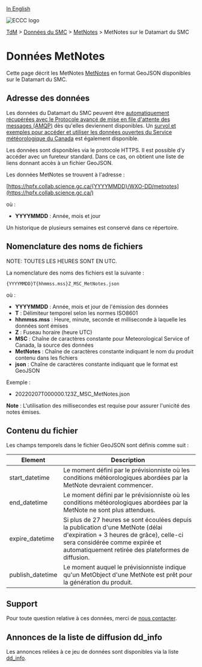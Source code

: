[In English](readme_metnotes-datamart_en.md)

![ECCC logo](../../img_eccc-logo.png)

[TdM](../../readme_fr.md) > [Données du SMC](../readme_fr.md) > [MetNotes](readme_metnotes_fr.md) > MetNotes sur le Datamart du SMC

# Données MetNotes 

Cette page décrit les MetNotes [MetNotes](readme_metnotes_fr.md) en format GeoJSON disponibles sur le Datamart du SMC.

## Adresse des données 

Les données du Datamart du SMC peuvent être [automatiquement récupérées avec le Protocole avancé de mise en file d'attente des messages (AMQP)](../../msc-datamart/amqp_fr.md) dès qu'elles deviennent disponibles. Un [survol et exemples pour accéder et utiliser les données ouvertes du Service météorologique du Canada](../../usage/readme_fr.md) est également disponible.

Les données sont disponibles via le protocole HTTPS. Il est possible d’y accéder avec un fureteur standard. Dans ce cas, on obtient une liste de liens donnant accès à un fichier GeoJSON.

Les données MetNotes se trouvent à l'adresse :

[https://hpfx.collab.science.gc.ca/{YYYYMMDD}/WXO-DD/metnotes](https://hpfx.collab.science.gc.ca/)

où :

* __YYYYMMDD__ : Année, mois et jour 

Un historique de plusieurs semaines est conservé dans ce répertoire.

## Nomenclature des noms de fichiers 

NOTE: TOUTES LES HEURES SONT EN UTC.

La nomenclature des noms des fichiers est la suivante :

`{YYYYMMDD}T{hhmmss.mss}Z_MSC_MetNotes.json`

où :

* __YYYYMMDD__ : Année, mois et jour de l'émission des données
* __T__ : Délimiteur temporel selon les normes ISO8601
* __hhmmss.mss__ : Heure, minute, seconde et milliseconde à laquelle les données sont émises
* __Z__ : Fuseau horaire (heure UTC)
* __MSC__ : Chaîne de caractères constante pour Meteorological Service of Canada, la source des données
* __MetNotes__ : Chaîne de caractères constante indiquant le nom du produit contenu dans les fichiers 
* __json__ : Chaîne de caractères constante indiquant que le format est GeoJSON

Exemple :

* 20220207T000000.123Z_MSC_MetNotes.json

__Note__ : L'utilisation des millisecondes est requise pour assurer l'unicité des notes émises.

## Contenu du fichier

Les champs temporels dans le fichier GeoJSON sont définis comme suit :

| Element   |   Description    |
|-----------|------------------|
|start_datetime |   Le moment défini par le prévisionniste où les conditions météorologiques abordées par la MetNote devraient commencer.|
|end_datetime |     Le moment défini par le prévisionniste où les conditions météorologiques abordées par la MetNote ne sont plus attendues.|
|expire_datetime |  Si plus de 27 heures se sont écoulées depuis la publication d'une MetNote (délai d'expiration + 3 heures de grâce), celle-ci sera considérée comme expirée et automatiquement retirée des plateformes de diffusion.|
|publish_datetime | Le moment auquel le prévisionniste indique qu'un MetObject d'une MetNote est prêt pour la génération du produit.|

## Support

Pour toute question relative à ces données, merci de [nous contacter](https://weather.gc.ca/mainmenu/contact_us_f.html).

## Annonces de la liste de diffusion dd_info 

Les annonces reliées à ce jeu de données sont disponibles via la liste [dd_info](https://comm.collab.science.gc.ca/mailman3/postorius/lists/dd_info/).
